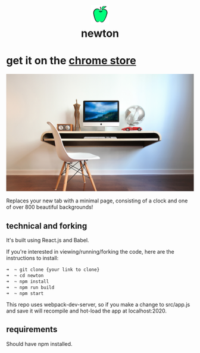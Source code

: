 <h1 align="center">
  <img src ="https://raw.githubusercontent.com/kingscott/newton/master/icon48.png" />
  <br/>
  newton
</h1>

# get it on the [chrome store](https://chrome.google.com/webstore/detail/newton/ogkmipmkbppmcmdgeomnhlbgijbijjpi)
![marquee](https://raw.githubusercontent.com/kingscott/newton/master/screenshot2.png)

Replaces your new tab with a minimal page, consisting of a clock and one of over 800 beautiful backgrounds!

## technical and forking
It's built using React.js and Babel.

If you're interested in viewing/running/forking the code, here are the instructions to install:

```shell
➜  ~ git clone {your link to clone}
➜  ~ cd newton
➜  ~ npm install
➜  ~ npm run build
➜  ~ npm start
```

This repo uses webpack-dev-server, so if you make a change to src/app.js and save it will recompile and hot-load the app at localhost:2020.

## requirements

Should have npm installed.
